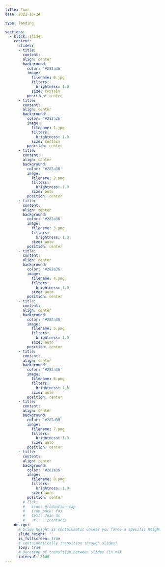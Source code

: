 ```yaml
---
title: Tour
date: 2022-10-24

type: landing

sections:
  - block: slider
    content:
      slides:
      - title: 
        content: 
        align: center
        background:
          color: '#282a36'
          image:
            filename: 0.jpg
            filters:
              brightness: 1.0
            size: contain
          position: center
      - title: 
        content: 
        align: center
        background:
          color: '#282a36'
          image:
            filename: 1.jpg
            filters:
              brightness: 1.0
            size: contain
          position: center
      - title: 
        content: 
        align: center
        background:
          color: '#282a36'
          image:
            filename: 2.png
            filters:
              brightness: 1.0
            size: auto
          position: center
      - title: 
        content: 
        align: center
        background:
          color: '#282a36'
          image:
            filename: 3.png
            filters:
              brightness: 1.0
            size: auto
          position: center
      - title: 
        content: 
        align: center
        background:
          color: '#282a36'
          image:
            filename: 4.png
            filters:
              brightness: 1.0
            size: auto
          position: center
      - title: 
        content: 
        align: center
        background:
          color: '#282a36'
          image:
            filename: 5.png
            filters:
              brightness: 1.0
            size: auto
          position: center
      - title: 
        content: 
        align: center
        background:
          color: '#282a36'
          image:
            filename: 6.png
            filters:
              brightness: 1.0
            size: auto
          position: center
      - title: 
        content: 
        align: center
        background:
          color: '#282a36'
          image:
            filename: 7.png
            filters:
              brightness: 1.0
            size: auto
          position: center
      - title: 
        content: 
        align: center
        background:
          color: '#282a36'
          image:
            filename: 8.png
            filters:
              brightness: 1.0
            size: auto
          position: center
        # link:
        #   icon: graduation-cap
        #   icon_pack: fas
        #   text: Join Us
        #   url: ../contact/
    design:
      # Slide height is containmatic unless you force a specific height (e.g. '400px')
      slide_height: ''
      is_fullscreen: true
      # containmatically transition through slides?
      loop: true
      # Duration of transition between slides (in ms)
      interval: 3000
---
```

